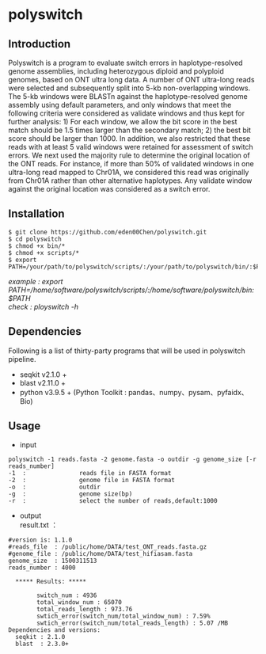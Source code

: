 # polyswitch
## Introduction
Polyswitch is a program to evaluate switch errors in haplotype-resolved genome assemblies, including heterozygous diploid and polyploid genomes, based on ONT ultra long data. A number of ONT ultra-long reads were selected and subsequently split into 5-kb non-overlapping windows. The 5-kb windows were BLASTn against the haplotype-resolved genome assembly using default parameters, and only windows that meet the following criteria were considered as validate windows and thus kept for further analysis: 1) For each window, we allow the bit score in the best match should be 1.5 times larger than the secondary match; 2) the best bit score should be larger than 1000. In addition, we also restricted that these reads with at least 5 valid windows were retained for assessment of switch errors. We next used the majority rule to determine the original location of the ONT reads. For instance, if more than 50% of validated windows in one ultra-long read mapped to Chr01A, we considered this read was originally from Chr01A rather than other alternative haplotypes. Any validate window against the original location was considered as a switch error.
## Installation
```
$ git clone https://github.com/eden00Chen/polyswitch.git
$ cd polyswitch
$ chmod +x bin/*
$ chmod +x scripts/*
$ export PATH=/your/path/to/polyswitch/scripts/:/your/path/to/polyswitch/bin/:$PATH
```
*example : export PATH=/home/software/polyswitch/scripts/:/home/software/polyswitch/bin:$PATH*  
*check : ployswitch -h*
## Dependencies
Following is a list of thirty-party programs that will be used in polyswitch pipeline.
* seqkit v2.1.0 +
* blast v2.11.0 +
* python v3.9.5 + (Python Toolkit : pandas、numpy、pysam、pyfaidx、Bio)
## Usage
* input
```
polyswitch -1 reads.fasta -2 genome.fasta -o outdir -g genome_size [-r reads_number]
-1  :               reads file in FASTA format
-2  :               genome file in FASTA format
-o  :               outdir
-g  :               genome size(bp)
-r  :               select the number of reads,default:1000
```
* output  
result.txt ：
```
#version is: 1.1.0
#reads_file  : /public/home/DATA/test_ONT_reads.fasta.gz
#genome_file : /public/home/DATA/test_hifiasam.fasta
genome_size  : 1500311513
reads_number : 4000
                  
  ***** Results: *****
                  
		switch_num : 4936
		total_window_num : 65070
		total_reads_length : 973.76
		swtich_error(switch_num/total_window_num) : 7.59%
		swtich_error(switch_num/total_reads_length) : 5.07 /MB
Dependencies and versions:
  seqkit : 2.1.0
  blast  : 2.3.0+
```
